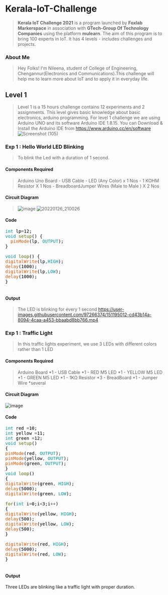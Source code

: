 # Kerala-IoT-Challenge
>**Kerala IoT Challenge 2021** is a program launched by **Foxlab Markerspace** in association with **GTech-Group Of Technology Companies** using the platform **mulearn**. The aim of this program is to bring 100 experts in IoT. It has 4 levels - includes challenges and projects. 
### About Me
>Hey Folks! I'm Nileena, student of College of Engineering, Chengannur(Electronics and Communications).This challenge will help me to learn more about IoT and to apply it in everyday life.
## Level 1
>Level 1 is  a 15 hours challenge contains 12 experiments and 2 assignments. This level gives basic knowledge about basic electronics, arduino programming. For level 1 challenge we are using Arduino UNO and its software Arduino IDE 1.8.15. You can Download & Install the Arduino IDE from  https://www.arduino.cc/en/software
>![Screenshot (105)](https://user-images.githubusercontent.com/97266374/151187925-9eb12f6a-221a-47b8-85e7-2314d960b934.png)
### Exp 1 : Hello World LED Blinking
>To blink the Led with a duration of 1 second.
#### **Components Required**
>Arduino Uno Board - 
>USB Cable - 
>LED (Any Color) x 1 Nos - 
>1 KOHM Resistor X 1 Nos - 
>BreadboardJumper Wires (Male to Male ) X 2 Nos
#### **Circuit Diagram**
>![image](https://user-images.githubusercontent.com/97266374/151189597-2f6e6784-7915-4c27-a0f3-7a244b4643e9.png)
![20220126_210026](https://user-images.githubusercontent.com/97266374/151194914-5efbfc42-b79f-44d7-8f45-c3d698885cc1.jpg)
#### **Code**
<pre>
<font color="#00979c">int</font> <font color="#000000">lp</font><font color="#434f54">=</font><font color="#000000">12</font><font color="#000000">;</font>
<font color="#00979c">void</font> <font color="#5e6d03">setup</font><font color="#000000">(</font><font color="#000000">)</font> <font color="#000000">{</font>
 &nbsp;<font color="#d35400">pinMode</font><font color="#000000">(</font><font color="#000000">lp</font><font color="#434f54">,</font> <font color="#00979c">OUTPUT</font><font color="#000000">)</font><font color="#000000">;</font>
<font color="#000000">}</font>

<font color="#00979c">void</font> <font color="#5e6d03">loop</font><font color="#000000">(</font><font color="#000000">)</font> <font color="#000000">{</font>
<font color="#d35400">digitalWrite</font><font color="#000000">(</font><font color="#000000">lp</font><font color="#434f54">,</font><font color="#00979c">HIGH</font><font color="#000000">)</font><font color="#000000">;</font>
<font color="#d35400">delay</font><font color="#000000">(</font><font color="#000000">1000</font><font color="#000000">)</font><font color="#000000">;</font>
<font color="#d35400">digitalWrite</font><font color="#000000">(</font><font color="#000000">lp</font><font color="#434f54">,</font><font color="#00979c">LOW</font><font color="#000000">)</font><font color="#000000">;</font>
<font color="#d35400">delay</font><font color="#000000">(</font><font color="#000000">1000</font><font color="#000000">)</font><font color="#000000">;</font>
<font color="#000000">}</font>

</pre>
#### **Output**
>The LED is blinking for every 1 second
https://user-images.githubusercontent.com/97266374/151195012-cd43b14a-8094-4caa-a453-bbaabd8bb766.mp4

### Exp 1 : Traffic Light
>In this traffic lights experiment, we use 3 LEDs with different colors rather than 1 LED
#### **Components Required**
>Arduino Board *1 - 
USB Cable *1 - 
RED M5 LED *1 - 
YELLOW M5 LED *1 - 
GREEN M5 LED *1 - 
1KΩ Resistor *3 - 
BreadBoard *1 - 
Jumper Wire *several
#### **Circuit Diagram**
![image](https://user-images.githubusercontent.com/97266374/151289126-751833b6-5674-40bd-9ab2-be4bbd6658e7.png)

#### **Code**
<pre>
<font color="#00979c">int</font> <font color="#000000">red</font> <font color="#434f54">=</font><font color="#000000">10</font><font color="#000000">;</font> 
<font color="#00979c">int</font> <font color="#000000">yellow</font> <font color="#434f54">=</font><font color="#000000">11</font><font color="#000000">;</font> 
<font color="#00979c">int</font> <font color="#000000">green</font> <font color="#434f54">=</font><font color="#000000">12</font><font color="#000000">;</font>
<font color="#00979c">void</font> <font color="#5e6d03">setup</font><font color="#000000">(</font><font color="#000000">)</font>
<font color="#000000">{</font>
<font color="#d35400">pinMode</font><font color="#000000">(</font><font color="#000000">red</font><font color="#434f54">,</font> <font color="#00979c">OUTPUT</font><font color="#000000">)</font><font color="#000000">;</font>
<font color="#d35400">pinMode</font><font color="#000000">(</font><font color="#000000">yellow</font><font color="#434f54">,</font> <font color="#00979c">OUTPUT</font><font color="#000000">)</font><font color="#000000">;</font> 
<font color="#d35400">pinMode</font><font color="#000000">(</font><font color="#000000">green</font><font color="#434f54">,</font> <font color="#00979c">OUTPUT</font><font color="#000000">)</font><font color="#000000">;</font> 
<font color="#000000">}</font>
<font color="#00979c">void</font> <font color="#5e6d03">loop</font><font color="#000000">(</font><font color="#000000">)</font>
<font color="#000000">{</font>
<font color="#d35400">digitalWrite</font><font color="#000000">(</font><font color="#000000">green</font><font color="#434f54">,</font> <font color="#00979c">HIGH</font><font color="#000000">)</font><font color="#000000">;</font>
<font color="#d35400">delay</font><font color="#000000">(</font><font color="#000000">5000</font><font color="#000000">)</font><font color="#000000">;</font>
<font color="#d35400">digitalWrite</font><font color="#000000">(</font><font color="#000000">green</font><font color="#434f54">,</font> <font color="#00979c">LOW</font><font color="#000000">)</font><font color="#000000">;</font> 

<font color="#5e6d03">for</font><font color="#000000">(</font><font color="#00979c">int</font> <font color="#000000">i</font><font color="#434f54">=</font><font color="#000000">0</font><font color="#000000">;</font><font color="#000000">i</font><font color="#434f54">&lt;</font><font color="#000000">3</font><font color="#000000">;</font><font color="#000000">i</font><font color="#434f54">++</font><font color="#000000">)</font>
<font color="#000000">{</font>
<font color="#d35400">digitalWrite</font><font color="#000000">(</font><font color="#000000">yellow</font><font color="#434f54">,</font> <font color="#00979c">HIGH</font><font color="#000000">)</font><font color="#000000">;</font>
<font color="#d35400">delay</font><font color="#000000">(</font><font color="#000000">500</font><font color="#000000">)</font><font color="#000000">;</font>
<font color="#d35400">digitalWrite</font><font color="#000000">(</font><font color="#000000">yellow</font><font color="#434f54">,</font> <font color="#00979c">LOW</font><font color="#000000">)</font><font color="#000000">;</font>
<font color="#d35400">delay</font><font color="#000000">(</font><font color="#000000">500</font><font color="#000000">)</font><font color="#000000">;</font>
<font color="#000000">}</font> 

<font color="#d35400">digitalWrite</font><font color="#000000">(</font><font color="#000000">red</font><font color="#434f54">,</font> <font color="#00979c">HIGH</font><font color="#000000">)</font><font color="#000000">;</font>
<font color="#d35400">delay</font><font color="#000000">(</font><font color="#000000">5000</font><font color="#000000">)</font><font color="#000000">;</font>
<font color="#d35400">digitalWrite</font><font color="#000000">(</font><font color="#000000">red</font><font color="#434f54">,</font> <font color="#00979c">LOW</font><font color="#000000">)</font><font color="#000000">;</font>
<font color="#000000">}</font>

</pre>
#### **Output**
Three LEDs are blinking like a traffic light with proper duration.





